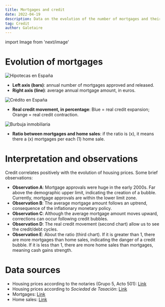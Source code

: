 ```yaml
---
title: Mortgages and credit
date: 2022-04-19
description: Data on the evolution of the number of mortgages and their average amount. Credit correlates very well with the evolution of house prices.
tag: Credit
author: Galetaire
---
```


import Image from 'next/image'

# Evolution of mortgages

![Hipotecas en España](/images/credit.png)

- **Left axis (bars)**: annual number of mortgages approved and released.
- **Right axis (line)**: average annual mortgage amount, in euros.

![Crédito en España](/images/credit2.png)

- **Real credit movement, in percentage**: Blue = real credit expansion; Orange = real credit contraction.

![Burbuja inmobiliaria](/images/ratiohipoteques.png)

- **Ratio between mortgages and home sales**: if the ratio is (x), it means there a (x) mortgages per each (1) home sale.

# Interpretation and observations

Credit correlates positively with the evolution of housing prices. Some brief observations:

- **Observation A**: Mortgage approvals were huge in the early 2000s. Far above the demographic upper limit, indicating the creation of a bubble. Currently, mortgage approvals are within the lower limit zone.
- **Observation B**: The average mortgage amount follows an uptrend, consequence of the inflationary monetary policy.
- **Observation C**: Although the average mortgage amount moves upward, corrections can occur following credit bubbles.
- **Observation D**: The real credit movement (second chart) allow us to see the credit/debt cycles.
- **Observation E**: About the ratio (third chart). If it is greater than 1, there are more mortgages than home sales, indicating the danger of a credit bubble. If it is less than 1, there are more home sales than mortgages, meaning cash gains strength.

# Data sources

- Housing prices according to the notaries (Grupo 5, Acto 501): [Link](http://www.notariado.org/liferay/web/cien/estadisticas-al-completo)
- Housing prices according to _Sociedad de Tasación_: [Link](https://www.st-tasacion.es/informe-de-tendencias-digital/)
- Mortgages: [Link](https://www.ine.es/dyngs/INEbase/es/operacion.htm?c=Estadistica_C&cid=1254736170236&menu=resultados&idp=1254735576757#!tabs-1254736158259)
- Home sales: [Link](https://www.ine.es/dyngs/INEbase/es/operacion.htm?c=Estadistica_C&cid=1254736171438&menu=resultados&idp=1254735576757#!tabs-1254736158217)
